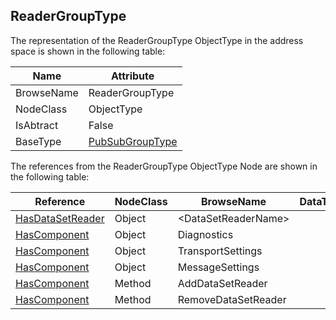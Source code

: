 <!-- objecttype -->
## ReaderGroupType
The representation of the ReaderGroupType ObjectType in the address space is shown in the following table:  

|Name|Attribute|
|---|---|
|BrowseName|ReaderGroupType|
|NodeClass|ObjectType|
|IsAbtract|False|
|BaseType|[PubSubGroupType](../../../Part14/ObjectTypes/PubSubGroupType/readme.md)|

The references from the ReaderGroupType ObjectType Node are shown in the following table:  

|Reference|NodeClass|BrowseName|DataType|TypeDefinition|ModellingRule|
|---|---|---|---|---|---|
|[HasDataSetReader](../../../Part14/ReferenceTypes/HasDataSetReader/readme.md)|Object|&lt;DataSetReaderName&gt;||[DataSetReaderType](../../Part14/ObjectTypes/DataSetReaderType/readme.md)|[OptionalPlaceholder](../../Objects/OptionalPlaceholder/readme.md)|
|[HasComponent](../../../Part3/ReferenceTypes/HasComponent/readme.md)|Object|Diagnostics||[PubSubDiagnosticsReaderGroupType](../../Part14/ObjectTypes/PubSubDiagnosticsReaderGroupType/readme.md)|[Optional](../../Objects/Optional/readme.md)|
|[HasComponent](../../../Part3/ReferenceTypes/HasComponent/readme.md)|Object|TransportSettings||[ReaderGroupTransportType](../../Part14/ObjectTypes/ReaderGroupTransportType/readme.md)|[Optional](../../Objects/Optional/readme.md)|
|[HasComponent](../../../Part3/ReferenceTypes/HasComponent/readme.md)|Object|MessageSettings||[ReaderGroupMessageType](../../Part14/ObjectTypes/ReaderGroupMessageType/readme.md)|[Optional](../../Objects/Optional/readme.md)|
|[HasComponent](../../../Part3/ReferenceTypes/HasComponent/readme.md)|Method|AddDataSetReader|||[Optional](../../Objects/Optional/readme.md)|
|[HasComponent](../../../Part3/ReferenceTypes/HasComponent/readme.md)|Method|RemoveDataSetReader|||[Optional](../../Objects/Optional/readme.md)|

